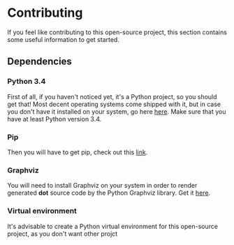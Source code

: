 
# Contributing

If you feel like contributing to this open-source project, this section contains some useful information to get started.

## Dependencies

### Python 3.4
First of all, if you haven't noticed yet, it's a Python project, so you should get that! Most decent operating systems come shipped with it, but in case you don't have it installed on your system, go here [here](https://www.python.org/downloads/). Make sure that you have at least Python version 3.4.  

### Pip
Then you will have to get pip, check out this [link](https://pip.pypa.io/en/stable/installing/).

### Graphviz
You will need to install Graphviz on your system in order to render generated **dot** source code by the Python Graphviz library. Get it [here](https://pypi.org/project/graphviz/).

### Virtual environment
It's advisable to create a Python virtual environment for this open-source project, as you don't want other projct
<!--stackedit_data:
eyJoaXN0b3J5IjpbLTE2NjAwMjU1NDAsOTE4Mzc3NDY0LDkzMj
k0MjcxOCwxMDYwMTQyMzc5LDE2OTE2MTU5NjhdfQ==
-->